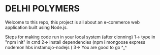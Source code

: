 # DELHI POLYMERS


Welcome to this repo, this project is all about an e-commerce web application built using Node.js.


Steps for making code run in your local system (after clonning)
1-> type in "npm init" in cmd
2-> install dependencies (npm i mongoose express nodemon hbs instamojo-nodejs )
3-> You are good to go ^_^
